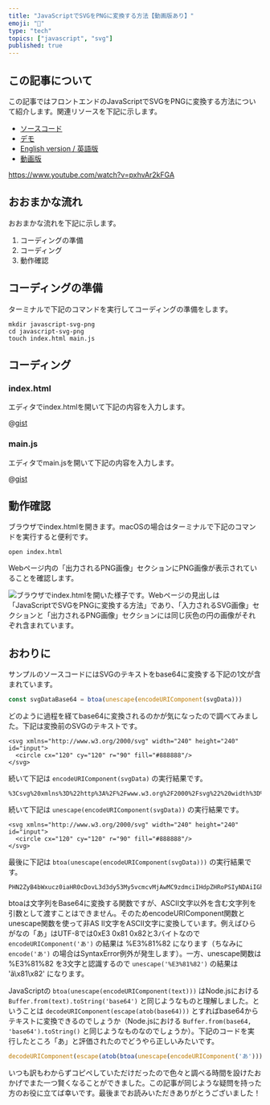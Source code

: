 ```yaml
---
title: "JavaScriptでSVGをPNGに変換する方法【動画版あり】"
emoji: "🌅"
type: "tech"
topics: ["javascript", "svg"]
published: true
---
```


## この記事について

この記事ではフロントエンドのJavaScriptでSVGをPNGに変換する方法について紹介します。関連リソースを下記に示します。

- [ソースコード](https://gist.github.com/tatsuyasusukida/1261585e3422da5645a1cbb9cf8813d6#file-index-html)
- [デモ](https://gist.githack.com/tatsuyasusukida/1261585e3422da5645a1cbb9cf8813d6/raw/index.html)
- [English version / 英語版](https://gist.github.com/tatsuyasusukida/1261585e3422da5645a1cbb9cf8813d6)
- [動画版](https://www.youtube.com/watch?v=pxhvAr2kFGA)

https://www.youtube.com/watch?v=pxhvAr2kFGA



## おおまかな流れ

おおまかな流れを下記に示します。

1. コーディングの準備
2. コーディング
3. 動作確認



## コーディングの準備

ターミナルで下記のコマンドを実行してコーディングの準備をします。

```shell
mkdir javascript-svg-png
cd javascript-svg-png
touch index.html main.js
```



## コーディング

### index.html

エディタでindex.htmlを開いて下記の内容を入力します。

@[gist](https://gist.github.com/tatsuyasusukida/1261585e3422da5645a1cbb9cf8813d6?file=index.html)

### main.js

エディタでmain.jsを開いて下記の内容を入力します。

@[gist](https://gist.github.com/tatsuyasusukida/1261585e3422da5645a1cbb9cf8813d6?file=main.js)



## 動作確認

ブラウザでindex.htmlを開きます。macOSの場合はターミナルで下記のコマンドを実行すると便利です。

```shell
open index.html
```

Webページ内の「出力されるPNG画像」セクションにPNG画像が表示されていることを確認します。

![ブラウザでindex.htmlを開いた様子です。Webページの見出しは「JavaScriptでSVGをPNGに変換する方法」であり、「入力されるSVG画像」セクションと「出力されるPNG画像」セクションには同じ灰色の円の画像がそれぞれ含まれています。](https://gist.github.com/tatsuyasusukida/1261585e3422da5645a1cbb9cf8813d6/raw/img-check-01.png)



## おわりに

サンプルのソースコードにはSVGのテキストをbase64に変換する下記の1文が含まれています。

```js
const svgDataBase64 = btoa(unescape(encodeURIComponent(svgData)))
```

どのように過程を経てbase64に変換されるのかが気になったので調べてみました。下記は変換前のSVGのテキストです。

```
<svg xmlns="http://www.w3.org/2000/svg" width="240" height="240" id="input">
  <circle cx="120" cy="120" r="90" fill="#888888"/>
</svg>
```

続いて下記は `encodeURIComponent(svgData)` の実行結果です。

```
%3Csvg%20xmlns%3D%22http%3A%2F%2Fwww.w3.org%2F2000%2Fsvg%22%20width%3D%22240%22%20height%3D%22240%22%20id%3D%22input%22%3E%0A%20%20%20%20%20%20%20%20%3Ccircle%20cx%3D%22120%22%20cy%3D%22120%22%20r%3D%2290%22%20fill%3D%22%23888888%22%2F%3E%0A%20%20%20%20%20%20%3C%2Fsvg%3E
```

続いて下記は `unescape(encodeURIComponent(svgData))` の実行結果です。

```
<svg xmlns="http://www.w3.org/2000/svg" width="240" height="240" id="input">
  <circle cx="120" cy="120" r="90" fill="#888888"/>
</svg>
```

最後に下記は `btoa(unescape(encodeURIComponent(svgData)))` の実行結果です。

```
PHN2ZyB4bWxucz0iaHR0cDovL3d3dy53My5vcmcvMjAwMC9zdmciIHdpZHRoPSIyNDAiIGhlaWdodD0iMjQwIiBpZD0iaW5wdXQiPgogICAgICAgIDxjaXJjbGUgY3g9IjEyMCIgY3k9IjEyMCIgcj0iOTAiIGZpbGw9IiM4ODg4ODgiLz4KICAgICAgPC9zdmc+
```

btoaは文字列をBase64に変換する関数ですが、ASCII文字以外を含む文字列を引数として渡すことはできません。そのためencodeURIComponent関数とunescape関数を使って非AS II文字をASCII文字に変換しています。例えばひらがなの「あ」はUTF-8では0xE3 0x81 0x82と3バイトなので `encodeURIComponent('あ')` の結果は %E3%81%82 になります（ちなみに `encode('あ')` の場合はSyntaxError例外が発生します）。一方、unescape関数は %E3%81%82 を3文字と認識するので `unescape('%E3%81%82')` の結果は 'ã\x81\x82' になります。

JavaScriptの `btoa(unescape(encodeURIComponent(text)))` はNode.jsにおける `Buffer.from(text).toString('base64')` と同じようなものと理解しました。ということは `decodeURIComponent(escape(atob(base64)))` とすればbase64からテキストに変換できるのでしょうか（Node.jsにおける `Buffer.from(base64, 'base64').toString()` と同じようなものなのでしょうか）。下記のコードを実行したところ「あ」と評価されたのでどうやら正しいみたいです。

```js
decodeURIComponent(escape(atob(btoa(unescape(encodeURIComponent('あ'))))))
```

いつも訳もわからずコピペしていただけだったので色々と調べる時間を設けたおかげでまた一つ賢くなることができました。この記事が同じような疑問を持った方のお役に立てば幸いです。最後までお読みいただきありがとうございました！
